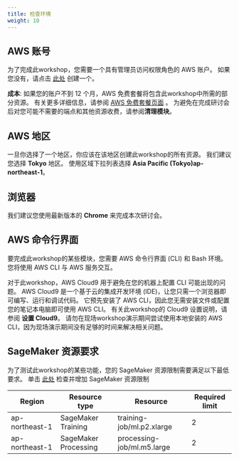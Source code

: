 ```yaml
---
title: 检查环境
weight: 10
---
```


## AWS 账号
为了完成此workshop，您需要一个具有管理员访问权限角色的 AWS 账户。 如果您没有，请点击 [此处](https://aws.amazon.com/getting-started/) 创建一个。

**成本**: 如果您的账户不到 12 个月，AWS 免费套餐将包含此workshop中所需的部分资源。 有关更多详细信息，请参阅 [AWS 免费套餐页面](https://aws.amazon.com/free/) 。 为避免在完成研讨会后对您可能不需要的端点和其他资源收费，请参阅**清理模块**。

## AWS 地区
一旦你选择了一个地区，你应该在该地区创建此workshop的所有资源。 我们建议您选择 **Tokyo** 地区。 使用区域下拉列表选择 **Asia Pacific (Tokyo)ap-northeast-1**。 

## 浏览器
我们建议您使用最新版本的 **Chrome** 来完成本次研讨会。 

## AWS 命令行界面
要完成此workshop的某些模块，您需要 AWS 命令行界面 (CLI) 和 Bash 环境。 您将使用 AWS CLI 与 AWS 服务交互。

对于此workshop，AWS Cloud9 用于避免在您的机器上配置 CLI 可能出现的问题。 AWS Cloud9 是一个基于云的集成开发环境 (IDE)，让您只需一个浏览器即可编写、运行和调试代码。 它预先安装了 AWS CLI，因此您无需安装文件或配置您的笔记本电脑即可使用 AWS CLI。 有关此workshop的 Cloud9 设置说明，请参阅 **设置 Cloud9**。 请勿在现场workshop演示期间尝试使用本地安装的 AWS CLI，因为现场演示期间没有足够的时间来解决相关问题。

## SageMaker 资源要求

为了测试此workshop的某些功能，您的 SageMaker 资源限制需要满足以下最低要求。 单击 [此处](https://sagemaker-tools.corp.amazon.com/limits) 检查并增加 SageMaker 资源限制 

|Region |Resource type |Resource | 	Required limit |
|--- |--- | --- | --- |
|ap-northeast-1|SageMaker Training |training-job/ml.p2.xlarge |2|
|ap-northeast-1|SageMaker Processing |processing-job/ml.m5.large |2|
